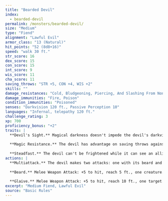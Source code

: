 ```yaml
---
title: "Bearded Devil"
index:
  - bearded-devil
permalink: /monsters/bearded-devil/
size: "Medium"
type: "Fiend"
alignment: "Lawful Evil"
armor_class: "13 (Natural)"
hit_points: "52 (8d8+16)"
speed: "walk 30 ft."
str_score: 16
dex_score: 15
con_score: 15
int_score: 9
wis_score: 11
cha_score: 11
saving_throws: "STR +5, CON +4, WIS +2"
skills: ""
damage_resistances: "Cold, Bludgeoning, Piercing, And Slashing From Nonmagical Weapons That Aren'T Silvered"
damage_immunities: "Fire, Poison"
condition_immunities: "Poisoned"
senses: "Darkvision 120 ft., Passive Perception 10"
languages: "Infernal, telepathy 120 ft."
challenge_rating: 3
xp: 700
proficiency_bonus: "+2"
traits: |
  **Devil's Sight.** Magical darkness doesn't impede the devil's darkvision.
  
  **Magic Resistance.** The devil has advantage on saving throws against spells and other magical effects.
  
  **Steadfast.** The devil can't be frightened while it can see an allied creature within 30 feet of it.
actions: |
  **Multiattack.** The devil makes two attacks: one with its beard and one with its glaive.
  
  **Beard.** Melee Weapon Attack: +5 to hit, reach 5 ft., one creature. Hit: 6 (1d8 + 2) piercing damage, and the target must succeed on a DC 12 Constitution saving throw or be poisoned for 1 minute. While poisoned in this way, the target can't regain hit points. The target can repeat the saving throw at the end of each of its turns, ending the effect on itself on a success.
  
  **Glaive.** Melee Weapon Attack: +5 to hit, reach 10 ft., one target. Hit: 8 (1d10 + 3) slashing damage. If the target is a creature other than an undead or a construct, it must succeed on a DC 12 Constitution saving throw or lose 5 (1d10) hit points at the start of each of its turns due to an infernal wound. Each time the devil hits the wounded target with this attack, the damage dealt by the wound increases by 5 (1d10). Any creature can take an action to stanch the wound with a successful DC 12 Wisdom (Medicine) check. The wound also closes if the target receives magical healing.  
excerpt: "Medium Fiend, Lawful Evil"
source: "Basic Rules"
---
```

